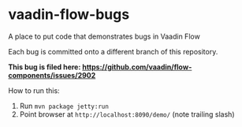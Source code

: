 # vaadin-flow-bugs
A place to put code that demonstrates bugs in Vaadin Flow

Each bug is committed onto a different branch of this repository.

**This bug is filed here: https://github.com/vaadin/flow-components/issues/2902**

How to run this:

1. Run `mvn package jetty:run`
1. Point browser at `http://localhost:8090/demo/` (note trailing slash)

